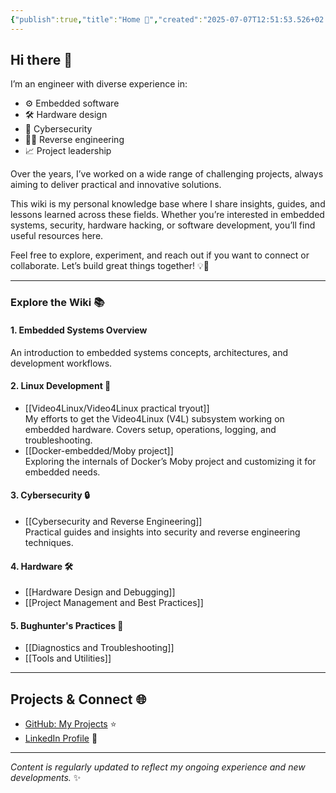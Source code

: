 ```yaml
---
{"publish":true,"title":"Home 🚀","created":"2025-07-07T12:51:53.526+02:00","modified":"2025-07-07T15:04:37.808+02:00","cssclasses":""}
---
```



## Hi there 👋

I’m an engineer with diverse experience in:  
- ⚙️ Embedded software  
- 🛠️ Hardware design  
- 🔐 Cybersecurity  
- 🕵️‍♂️ Reverse engineering  
- 📈 Project leadership  

Over the years, I’ve worked on a wide range of challenging projects, always aiming to deliver practical and innovative solutions.

This wiki is my personal knowledge base where I share insights, guides, and lessons learned across these fields. Whether you’re interested in embedded systems, security, hardware hacking, or software development, you’ll find useful resources here.

Feel free to explore, experiment, and reach out if you want to connect or collaborate. Let’s build great things together! 💡🤝

---

### Explore the Wiki 📚

#### 1. Embedded Systems Overview  
An introduction to embedded systems concepts, architectures, and development workflows.

#### 2. Linux Development 🐧  
- [[Video4Linux/Video4Linux practical tryout]]  
  My efforts to get the Video4Linux (V4L) subsystem working on embedded hardware. Covers setup, operations, logging, and troubleshooting.  
- [[Docker-embedded/Moby project]]  
  Exploring the internals of Docker’s Moby project and customizing it for embedded needs.

#### 3. Cybersecurity 🔒  
- [[Cybersecurity and Reverse Engineering]]  
  Practical guides and insights into security and reverse engineering techniques.

#### 4. Hardware 🛠️  
- [[Hardware Design and Debugging]]  
- [[Project Management and Best Practices]]  

#### 5. Bughunter's Practices 🐞  
- [[Diagnostics and Troubleshooting]]  
- [[Tools and Utilities]]  

---

## Projects & Connect 🌐

- [GitHub: My Projects](https://github.com/mrtuborg) ⭐  
- [LinkedIn Profile](https://linkedin.com/in/vnosenko) 🔗  

---

*Content is regularly updated to reflect my ongoing experience and new developments.* ✨